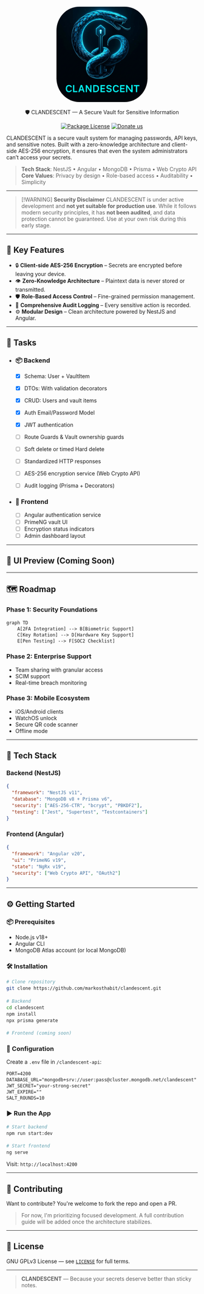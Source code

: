 <p align="center">
  <a href="#" target="blank"><img src="./Clandescent.png" width="240" alt="Nest Logo" style="  border-radius: 25%;"/></a>
</p>

  <p align="center">🛡️ CLANDESCENT — A Secure Vault for Sensitive Information</p>
    <p align="center">
<a href="https://www.gnu.org/licenses/gpl-3.0.en.html#license-text"_blank"><img src="https://img.shields.io/badge/License-GPLv3-teal" alt="Package License" /></a>
  <a href="https://paypal.me/markosthabit" target="_blank"><img src="https://img.shields.io/badge/Donate-PayPal-ff3f59.svg" alt="Donate us"/></a>

CLANDESCENT is a secure vault system for managing passwords, API keys, and sensitive notes. Built with a zero-knowledge architecture and client-side AES-256 encryption, it ensures that even the system administrators can’t access your secrets.

> **Tech Stack**: NestJS • Angular • MongoDB • Prisma • Web Crypto API
> **Core Values**: Privacy by design • Role-based access • Auditability • Simplicity

---
  >[!WARNING]  **Security Disclaimer**
  > CLANDESCENT is under active development and **not yet suitable for production use**.
  > While it follows modern security principles, it has **not been audited**, and data protection cannot be guaranteed.
  > Use at your own risk during this early stage.

---

## 🔐 Key Features

* 🔒 **Client-side AES-256 Encryption** – Secrets are encrypted before leaving your device.
* 👁️ **Zero-Knowledge Architecture** – Plaintext data is never stored or transmitted.
* 🛡️ **Role-Based Access Control** – Fine-grained permission management.
* 📜 **Comprehensive Audit Logging** – Every sensitive action is recorded.
* ⚙️ **Modular Design** – Clean architecture powered by NestJS and Angular.

---


## 🧪 Tasks

* ### 📦 Backend 
  - [x] Schema: User + VaultItem
  - [x] DTOs: With validation decorators
  - [x] CRUD: Users and vault items
  - [x] Auth Email/Password Model
  - [x] JWT authentication 
  - [ ] Route Guards & Vault ownership guards 
  - [ ] Soft delete or timed Hard delete
  - [ ] Standardized HTTP responses
  - [ ] AES-256 encryption service (Web Crypto API)
  - [ ] Audit logging (Prisma + Decorators)


* ### 🎨 Frontend 
  - [ ] Angular authentication service
  - [ ] PrimeNG vault UI
  - [ ] Encryption status indicators
  - [ ] Admin dashboard layout

---

## 📸 UI Preview (Coming Soon)

---

## 🗺️ Roadmap

### Phase 1: Security Foundations

```mermaid
graph TD
    A[2FA Integration] --> B[Biometric Support]
    C[Key Rotation] --> D[Hardware Key Support]
    E[Pen Testing] --> F[SOC2 Checklist]
```

### Phase 2: Enterprise Support

* Team sharing with granular access
* SCIM support
* Real-time breach monitoring

### Phase 3: Mobile Ecosystem

* iOS/Android clients
* WatchOS unlock
* Secure QR code scanner
* Offline mode

---

## 🧰 Tech Stack

### Backend (NestJS)

```json
{
  "framework": "NestJS v11",
  "database": "MongoDB v8 + Prisma v6",
  "security": ["AES-256-CTR", "bcrypt", "PBKDF2"],
  "testing": ["Jest", "Supertest", "Testcontainers"]
}
```

### Frontend (Angular)

```json
{
  "framework": "Angular v20",
  "ui": "PrimeNG v19",
  "state": "NgRx v19",
  "security": ["Web Crypto API", "OAuth2"]
}
```

---

## ⚙️ Getting Started

### 📦 Prerequisites

* Node.js v18+
* Angular CLI
* MongoDB Atlas account (or local MongoDB)

### 🛠️ Installation

```bash
# Clone repository
git clone https://github.com/markosthabit/clandescent.git

# Backend
cd clandescent
npm install
npx prisma generate

# Frontend (coming soon)
```

### 🔐 Configuration

Create a `.env` file in `/clandescent-api`:

```env
PORT=4200
DATABASE_URL="mongodb+srv://user:pass@cluster.mongodb.net/clandescent"
JWT_SECRET="your-strong-secret"
JWT_EXPIRE=""
SALT_ROUNDS=10
```

### ▶️ Run the App

```bash
# Start backend
npm run start:dev

# Start frontend
ng serve
```

Visit: `http://localhost:4200`

---


## 🤝 Contributing

Want to contribute? You're welcome to fork the repo and open a PR.

> For now, I'm prioritizing focused development.
> A full contribution guide will be added once the architecture stabilizes.

---

## 📜 License

GNU GPLv3 License — see [`LICENSE`](./LICENSE) for full terms.

---

> **CLANDESCENT** — Because your secrets deserve better than sticky notes.
